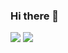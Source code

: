 ### Hi there 👋
<a href=""><img src="https://raw.githubusercontent.com/hussainweb/hussainweb/main/icons/instagram.png"></a>
<a href=""><img src="https://raw.githubusercontent.com/hussainweb/hussainweb/main/icons/instagram.png"></a>
<!--
**lu1dgy/lu1dgy** is a ✨ _special_ ✨ repository because its `README.md` (this file) appears on your GitHub profile.

Here are some ideas to get you started:

- 🔭 I’m currently working on ...
- 🌱 I’m currently learning ...
- 👯 I’m looking to collaborate on ...
- 🤔 I’m looking for help with ...
- 💬 Ask me about ...
- 📫 How to reach me: ...
- 😄 Pronouns: ...
- ⚡ Fun fact: ...
-->
